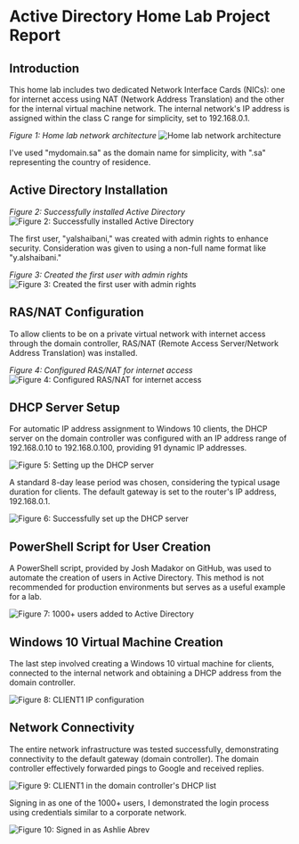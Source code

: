 # Active Directory Home Lab Project Report

## Introduction

This home lab includes two dedicated Network Interface Cards (NICs): one for internet access using NAT (Network Address Translation) and the other for the internal virtual machine network. The internal network's IP address is assigned within the class C range for simplicity, set to 192.168.0.1.

*Figure 1: Home lab network architecture*
![Home lab network architecture](https://i.imgur.com/WJ4o2T1.png)

I've used "mydomain.sa" as the domain name for simplicity, with ".sa" representing the country of residence.

## Active Directory Installation

*Figure 2: Successfully installed Active Directory*
![Figure 2: Successfully installed Active Directory](https://i.imgur.com/Y1O6nGY.png)

The first user, "yalshaibani," was created with admin rights to enhance security. Consideration was given to using a non-full name format like "y.alshaibani."

*Figure 3: Created the first user with admin rights*
![Figure 3: Created the first user with admin rights](https://i.imgur.com/uv8CR7D.png)

## RAS/NAT Configuration

To allow clients to be on a private virtual network with internet access through the domain controller, RAS/NAT (Remote Access Server/Network Address Translation) was installed.

*Figure 4: Configured RAS/NAT for internet access*
![Figure 4: Configured RAS/NAT for internet access](https://i.imgur.com/i3GLNkw.png)
## DHCP Server Setup

For automatic IP address assignment to Windows 10 clients, the DHCP server on the domain controller was configured with an IP address range of 192.168.0.10 to 192.168.0.100, providing 91 dynamic IP addresses.

![Figure 5: Setting up the DHCP server](https://i.imgur.com/TxZvSMo.png)

A standard 8-day lease period was chosen, considering the typical usage duration for clients. The default gateway is set to the router's IP address, 192.168.0.1.

![Figure 6: Successfully set up the DHCP server](https://i.imgur.com/Oonamgx.png)

## PowerShell Script for User Creation

A PowerShell script, provided by Josh Madakor on GitHub, was used to automate the creation of users in Active Directory. This method is not recommended for production environments but serves as a useful example for a lab.

![Figure 7: 1000+ users added to Active Directory](https://i.imgur.com/IR6OFyv.png)

## Windows 10 Virtual Machine Creation

The last step involved creating a Windows 10 virtual machine for clients, connected to the internal network and obtaining a DHCP address from the domain controller.

![Figure 8: CLIENT1 IP configuration](https://i.imgur.com/aIN7NK5.png)

## Network Connectivity

The entire network infrastructure was tested successfully, demonstrating connectivity to the default gateway (domain controller). The domain controller effectively forwarded pings to Google and received replies.

![Figure 9: CLIENT1 in the domain controller's DHCP list](https://i.imgur.com/gSU5bow.png)

Signing in as one of the 1000+ users, I demonstrated the login process using credentials similar to a corporate network.

![Figure 10: Signed in as Ashlie Abrev](https://i.imgur.com/YGewApR.png)
